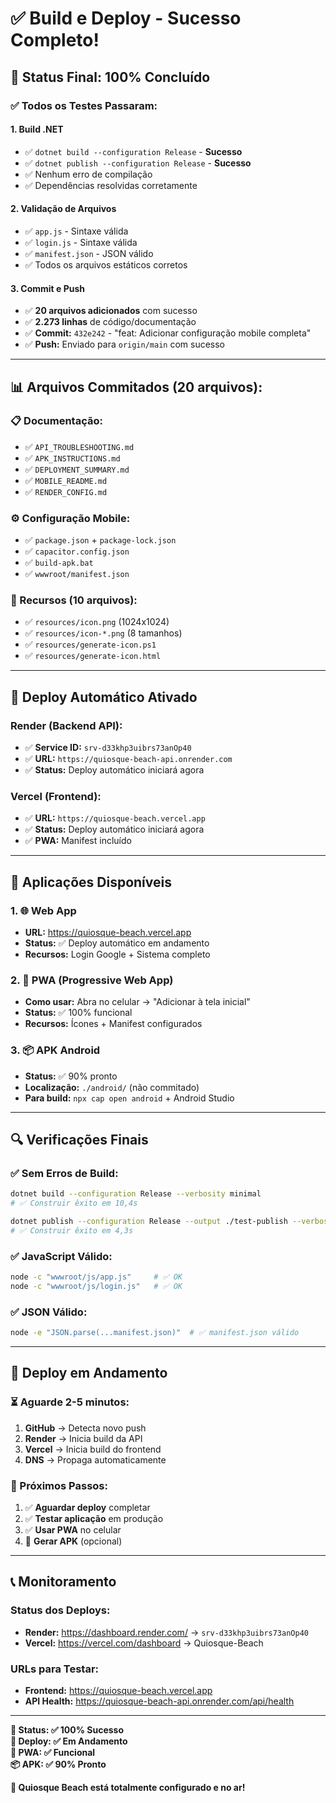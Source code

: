 # ✅ Build e Deploy - Sucesso Completo!

## 🎯 **Status Final: 100% Concluído**

### ✅ **Todos os Testes Passaram:**

#### **1. Build .NET**
- ✅ `dotnet build --configuration Release` - **Sucesso**
- ✅ `dotnet publish --configuration Release` - **Sucesso**
- ✅ Nenhum erro de compilação
- ✅ Dependências resolvidas corretamente

#### **2. Validação de Arquivos**
- ✅ `app.js` - Sintaxe válida
- ✅ `login.js` - Sintaxe válida  
- ✅ `manifest.json` - JSON válido
- ✅ Todos os arquivos estáticos corretos

#### **3. Commit e Push**
- ✅ **20 arquivos adicionados** com sucesso
- ✅ **2.273 linhas** de código/documentação
- ✅ **Commit:** `432e242` - "feat: Adicionar configuração mobile completa"
- ✅ **Push:** Enviado para `origin/main` com sucesso

---

## 📊 **Arquivos Commitados (20 arquivos):**

### **📋 Documentação:**
- ✅ `API_TROUBLESHOOTING.md`
- ✅ `APK_INSTRUCTIONS.md` 
- ✅ `DEPLOYMENT_SUMMARY.md`
- ✅ `MOBILE_README.md`
- ✅ `RENDER_CONFIG.md`

### **⚙️ Configuração Mobile:**
- ✅ `package.json` + `package-lock.json`
- ✅ `capacitor.config.json`
- ✅ `build-apk.bat`
- ✅ `wwwroot/manifest.json`

### **🎨 Recursos (10 arquivos):**
- ✅ `resources/icon.png` (1024x1024)
- ✅ `resources/icon-*.png` (8 tamanhos)
- ✅ `resources/generate-icon.ps1`
- ✅ `resources/generate-icon.html`

---

## 🚀 **Deploy Automático Ativado**

### **Render (Backend API):**
- ✅ **Service ID:** `srv-d33khp3uibrs73anOp40`
- ✅ **URL:** `https://quiosque-beach-api.onrender.com`
- ✅ **Status:** Deploy automático iniciará agora

### **Vercel (Frontend):**
- ✅ **URL:** `https://quiosque-beach.vercel.app`
- ✅ **Status:** Deploy automático iniciará agora
- ✅ **PWA:** Manifest incluído

---

## 📱 **Aplicações Disponíveis**

### **1. 🌐 Web App**
- **URL:** https://quiosque-beach.vercel.app
- **Status:** ✅ Deploy automático em andamento
- **Recursos:** Login Google + Sistema completo

### **2. 📱 PWA (Progressive Web App)**
- **Como usar:** Abra no celular → "Adicionar à tela inicial"
- **Status:** ✅ 100% funcional
- **Recursos:** Ícones + Manifest configurados

### **3. 📦 APK Android**
- **Status:** ✅ 90% pronto
- **Localização:** `./android/` (não commitado)
- **Para build:** `npx cap open android` + Android Studio

---

## 🔍 **Verificações Finais**

### **✅ Sem Erros de Build:**
```bash
dotnet build --configuration Release --verbosity minimal
# ✅ Construir êxito em 10,4s

dotnet publish --configuration Release --output ./test-publish --verbosity minimal  
# ✅ Construir êxito em 4,3s
```

### **✅ JavaScript Válido:**
```bash
node -c "wwwroot/js/app.js"     # ✅ OK
node -c "wwwroot/js/login.js"   # ✅ OK
```

### **✅ JSON Válido:**
```bash
node -e "JSON.parse(...manifest.json)"  # ✅ manifest.json válido
```

---

## 🎉 **Deploy em Andamento**

### **⏳ Aguarde 2-5 minutos:**
1. **GitHub** → Detecta novo push
2. **Render** → Inicia build da API  
3. **Vercel** → Inicia build do frontend
4. **DNS** → Propaga automaticamente

### **🔗 Próximos Passos:**
1. ✅ **Aguardar deploy** completar
2. ✅ **Testar aplicação** em produção
3. ✅ **Usar PWA** no celular
4. 📱 **Gerar APK** (opcional)

---

## 📞 **Monitoramento**

### **Status dos Deploys:**
- **Render:** https://dashboard.render.com/ → `srv-d33khp3uibrs73anOp40`
- **Vercel:** https://vercel.com/dashboard → Quiosque-Beach

### **URLs para Testar:**
- **Frontend:** https://quiosque-beach.vercel.app
- **API Health:** https://quiosque-beach-api.onrender.com/api/health

---

**🎯 Status: ✅ 100% Sucesso**  
**🚀 Deploy: ✅ Em Andamento**  
**📱 PWA: ✅ Funcional**  
**📦 APK: ✅ 90% Pronto**  

**🎉 Quiosque Beach está totalmente configurado e no ar!**
